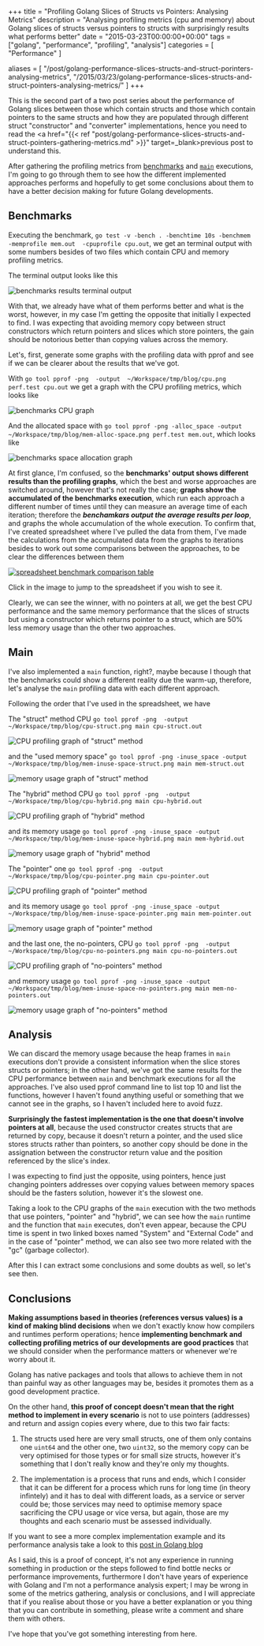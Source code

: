 +++
title = "Profiling Golang Slices of Structs vs Pointers: Analysing Metrics"
description = "Analysing profiling metrics (cpu and memory) about Golang slices of structs versus pointers to structs with surprisingly results what performs better"
date = "2015-03-23T00:00:00+00:00"
tags = ["golang", "performance", "profiling", "analysis"]
categories = [
  "Performance"
]

aliases = [
  "/post/golang-performance-slices-structs-and-struct-porinters-analysing-metrics",
  "/2015/03/23/golang-performance-slices-structs-and-struct-pointers-analysing-metrics/"
]
+++

This is the second part of a two post series about the performance of Golang slices between those which contain structs and those which contain pointers to the same structs and how they are populated through different struct "constructor" and "converter" implementations, hence you need to read the <a href="{{< ref "post/golang-performance-slices-structs-and-struct-pointers-gathering-metrics.md" >}}" target=_blank>previous post</a> to understand this.

After gathering the profiling metrics from <a href="https://gist.github.com/ifraixedes/f11fba231ac8cb4cb1d4#file-structs_test-go" target="_blank">benchmarks</a> and <a href="https://gist.github.com/ifraixedes/f11fba231ac8cb4cb1d4#file-main-go" target=_blank>`main`</a> executions, I'm going to go through them to see how the different implemented approaches performs and hopefully to get some conclusions about them to have a better decision making for future Golang developments.


## Benchmarks

Executing the benchmark, `go test -v -bench . -benchtime 10s -benchmem -memprofile mem.out  -cpuprofile cpu.out`, we get an terminal output with some numbers besides of two files which contain CPU and memory profiling metrics.

The terminal output looks like this

![benchmarks results terminal output](https://s-media-cache-ak0.pinimg.com/originals/01/1c/6d/011c6dc4f064a6265d03e591aab1fe51.jpg)


With that, we already have what of them performs better and what is the worst, however, in my case I'm getting the opposite that initially I expected to find. I was expecting that avoiding memory copy between struct constructors which return pointers and slices which store pointers, the gain should be notorious better than copying values across the memory.

Let's, first, generate some graphs with the profiling data with pprof and see if we can be clearer about the results that we've got.

With `go tool pprof -png  -output  ~/Workspace/tmp/blog/cpu.png perf.test cpu.out` we get a graph with the CPU profiling metrics, which looks like

![benchmarks CPU graph](https://s-media-cache-ak0.pinimg.com/originals/12/56/6f/12566f2f1dbbd3d1ade1c80f5cc74c69.jpg)

And the allocated space with `go tool pprof -png -alloc_space -output  ~/Workspace/tmp/blog/mem-alloc-space.png perf.test mem.out`, which looks like

![benchmarks space allocation graph](https://s-media-cache-ak0.pinimg.com/originals/02/4c/64/024c6488103261951d5a82d2b12d51fb.jpg)

At first glance, I'm confused, so the __benchmarks' output shows different results than the profiling graphs__, which the best and worse approaches are switched around, however that's not really the case; __graphs show the accumulated of the benchmarks execution__, which run each approach a different number of times until they can measure an average time of each iteration; therefore the ___benchamkars output the average results per loop___, and graphs the whole accumulation of the whole execution. To confirm that, I've created spreadsheet where I've pulled the data from them, I've made the calculations from the accumulated data from the graphs to iterations besides to work out some comparisons between the approaches, to be clear the differences between them

<a href="http://goo.gl/jIkeZp" target=_blank>![spreadsheet benchmark comparison table](https://s-media-cache-ak0.pinimg.com/originals/5c/b7/78/5cb77848806bdd9ada1a0f5214d5994e.jpg)</a>

Click in the image to jump to the spreadsheet if you wish to see it.

Clearly, we can see the winner, with no pointers at all, we get the best CPU performance and the same memory performance that the slices of structs but using a constructor which returns pointer to a struct, which are 50% less memory usage than the other two approaches.


## Main

I've also implemented a `main` function, right?, maybe because I though that the benchmarks could show a different reality due the warm-up, therefore, let's analyse the `main` profiling data with each different approach.

Following the order that I've used in the spreadsheet, we have

The "struct" method CPU `go tool pprof -png  -output  ~/Workspace/tmp/blog/cpu-struct.png main cpu-struct.out`

![CPU profiling graph of "struct" method](https://s-media-cache-ak0.pinimg.com/originals/1d/22/bd/1d22bdb662f2b849bdf45bb277b6dd30.jpg)

and the "used memory space" `go tool pprof -png -inuse_space -output  ~/Workspace/tmp/blog/mem-inuse-space-struct.png main mem-struct.out`

![memory usage graph of "struct" method](https://s-media-cache-ak0.pinimg.com/originals/6a/ef/13/6aef13daa6b952e05fb9830e87e2aa97.jpg)

The "hybrid" method CPU `go tool pprof -png  -output  ~/Workspace/tmp/blog/cpu-hybrid.png main cpu-hybrid.out`

![CPU profiling graph of "hybrid" method](https://s-media-cache-ak0.pinimg.com/originals/ee/6f/47/ee6f47baac71aea04ceee502d66402b1.jpg)

and its memory usage `go tool pprof -png -inuse_space -output  ~/Workspace/tmp/blog/mem-inuse-space-hybrid.png main mem-hybrid.out`

![memory usage graph of "hybrid" method](https://s-media-cache-ak0.pinimg.com/originals/b4/dd/a5/b4dda54b0bcda8d88ed32df29476e96e.jpg)

The "pointer" one `go tool pprof -png  -output  ~/Workspace/tmp/blog/cpu-pointer.png main cpu-pointer.out`

![CPU profiling graph of "pointer" method](https://s-media-cache-ak0.pinimg.com/originals/79/cb/57/79cb5731eebdeb63068233256b601c6f.jpg)

and its memory usage `go tool pprof -png -inuse_space -output  ~/Workspace/tmp/blog/mem-inuse-space-pointer.png main mem-pointer.out`

![memory usage graph of "pointer" method](https://s-media-cache-ak0.pinimg.com/originals/b4/dd/a5/b4dda54b0bcda8d88ed32df29476e96e.jpg)

and the last one, the no-pointers, CPU `go tool pprof -png  -output  ~/Workspace/tmp/blog/cpu-no-pointers.png main cpu-no-pointers.out`

![CPU profiling graph of "no-pointers" method](https://s-media-cache-ak0.pinimg.com/originals/38/b3/77/38b3775ce311060259c07d054c583c45.jpg)

and memory usage `go tool pprof -png -inuse_space -output  ~/Workspace/tmp/blog/mem-inuse-space-no-pointers.png main mem-no-pointers.out`

![memory usage graph of "no-pointers" method](https://s-media-cache-ak0.pinimg.com/originals/6a/ef/13/6aef13daa6b952e05fb9830e87e2aa97.jpg)


## Analysis

We can discard the memory usage because the heap frames in `main` executions don't provide a consistent information when the slice stores structs or pointers; in the other hand, we've got the same results for the CPU performance between `main` and benchmark executions for all the approaches. I've also used pprof command line to list top 10 and list the functions, however I haven't found anything useful or something that we cannot see in the graphs, so I haven't included here to avoid fuzz.

__Surprisingly the fastest implementation is the one that doesn't involve pointers at all__, because the used constructor creates structs that are returned by copy, because it doesn't return a pointer, and the used slice stores structs rather than pointers, so another copy should be done in the assignation between the constructor return value and the position referenced by the slice's index.

I was expecting to find just the opposite, using pointers, hence just changing pointers addresses over copying values between memory spaces should be the fasters solution, however it's the slowest one.

Taking a look to the CPU graphs of the `main` execution with the two methods that use pointers, "pointer" and "hybrid", we can see how the `main` runtime and the function that `main` executes, don't even appear, because the CPU time is spent in two linked boxes named "System" and "External Code" and in the case of "pointer" method, we can also see two more related with the "gc" (garbage collector).

After this I can extract some conclusions and some doubts as well, so let's see then.


## Conclusions

__Making assumptions based in theories (references versus values) is a kind of making blind decisions__ when we don't exactly know how compilers and runtimes perform operations; hence __implementing benchmark and collecting profiling metrics of our developments are good practices__ that we should consider when the performance matters or whenever we're worry about it.

Golang has native packages and tools that allows to achieve them in not than painful way as other languages may be, besides it promotes them as a good development practice.

On the other hand, __this proof of concept doesn't mean that the right method to implement in every scenario__ is not to use pointers (addresses) and return and assign copies every where, due to this two fair facts:

1. The structs used here are very small structs, one of them only contains one `uint64` and the other one, two `uint32`, so the memory copy can be very optimised for those types or for small size structs, however it's something that I don't really know and they're only my thoughts.

2. The implementation is a process that runs and ends, which I consider that it can be different for a process which runs for long time (in theory infintely) and it has to deal with different loads, as a service or server could be; those services may need to optimise memory space sacrificing the CPU usage or vice versa, but again, those are my thoughts and each scenario must be assessed individually.


If you want to see a more complex implementation example and its performance analysis take a look to this <a href="http://blog.golang.org/profiling-go-programs" target=_blank>post in Golang blog</a>



As I said, this is a proof of concept, it's not any experience in running something in production or the steps followed to find bottle necks or performance improvements, furthermore I don't have years of experience with Golang and I'm not a performance analysis expert; I may be wrong in some of the metrics gathering, analysis or conclusions, and I will appreciate that if you realise about those or you have a better explanation or you thing that you can contribute in something, please write a comment and share them with others.


I've hope that you've got something interesting from here.
